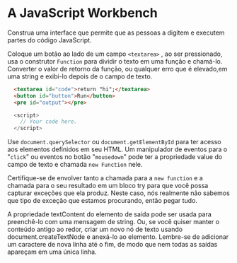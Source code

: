 # A JavaScript Workbench 

Construa uma interface que permite que as pessoas a digitem e executem partes do código JavaScript.

Coloque um botão ao lado de um campo `<textarea>` , ao ser  pressionado, usa o construtor `Function` para dividir o texto em uma função e chamá-lo. Converter o valor de retorno da função, ou qualquer erro que é elevado,em uma string e exibi-lo depois de o campo de texto.


```html
  <textarea id="code">return "hi";</textarea>
  <button id="button">Run</button>
  <pre id="output"></pre>
```  

```js  
  <script>
    // Your code here.
  </script>
```

Use `document.querySelector` ou `document.getElementById` para ter acesso aos elementos definidos em seu HTML. Um manipulador de eventos para o "`click`" ou eventos no botão "`mousedown`" pode ter a propriedade value do campo de texto e chamada `new Function` nele.

Certifique-se de envolver tanto a chamada para a `new function` e a chamada para o seu resultado em um bloco try para que você possa capturar exceções que ela produz. Neste caso, nós realmente não sabemos que tipo de exceção que estamos procurando, então pegar tudo.

A propriedade textContent do elemento de saída pode ser usada para preenchê-lo com uma mensagem de string. Ou, se você quiser manter o conteúdo antigo ao redor, criar um novo nó de texto usando document.createTextNode e anexá-lo ao elemento. Lembre-se de adicionar um caractere de nova linha até o fim, de modo que nem todas as  saídas apareçam em uma única linha.
